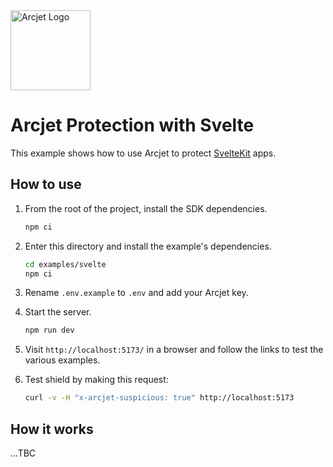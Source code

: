 <a href="https://arcjet.com" target="_arcjet-home">
  <picture>
    <source media="(prefers-color-scheme: dark)" srcset="https://arcjet.com/arcjet-logo-minimal-dark-mark-all.svg">
    <img src="https://arcjet.com/arcjet-logo-minimal-light-mark-all.svg" alt="Arcjet Logo" height="128" width="auto">
  </picture>
</a>

# Arcjet Protection with Svelte

This example shows how to use Arcjet to protect [SvelteKit](https://kit.svelte.dev/) apps.

## How to use

1. From the root of the project, install the SDK dependencies.

   ```bash
   npm ci
   ```

2. Enter this directory and install the example's dependencies.

   ```bash
   cd examples/svelte
   npm ci
   ```

3. Rename `.env.example` to `.env` and add your Arcjet key.

4. Start the server.

   ```bash
   npm run dev
   ```

5. Visit `http://localhost:5173/` in a browser and follow the links to test the various examples.

7. Test shield by making this request:

    ```bash
    curl -v -H "x-arcjet-suspicious: true" http://localhost:5173
    ```

## How it works

...TBC